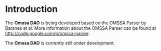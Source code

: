 # Introduction #

The **Omssa DAO** is being developed based on the OMSSA Parser by Barsnes et al. More information about the OMSSA Parser can be found at http://code.google.com/p/omssa-parser.

The **Omssa DAO** is currently still under development.